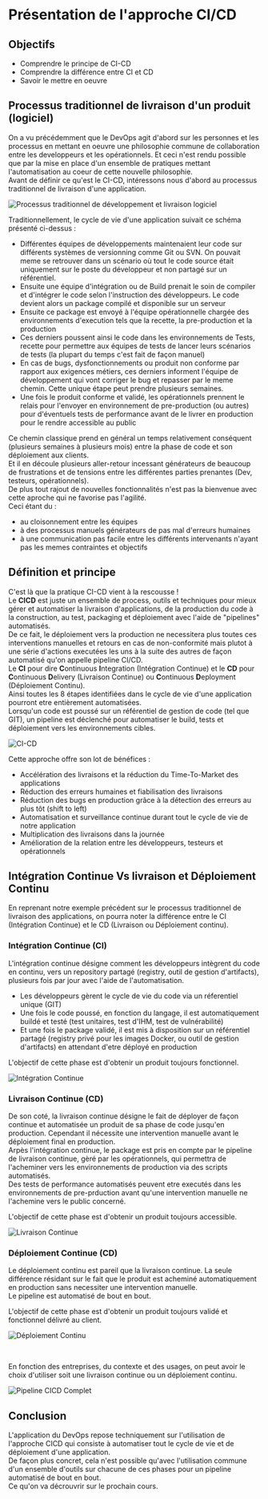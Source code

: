 # Présentation de l'approche CI/CD

## Objectifs

- Comprendre le principe de CI-CD
- Comprendre la différence entre CI et CD
- Savoir le mettre en oeuvre

## Processus traditionnel de livraison d'un produit (logiciel)

On a vu précédemment que le DevOps agit d'abord sur les personnes et les processus en mettant en oeuvre une philosophie commune de collaboration entre les developpeurs et les opérationnels. Et ceci n'est rendu possible que par la mise en place d'un ensemble de pratiques mettant l'automatisation au coeur de cette nouvelle philosophie.</br>
Avant de définir ce qu'est le CI-CD, intéressons nous d'abord au processus traditionnel de livraison d'une application.<br>

![Processus traditionnel de développement et livraison logiciel](../img/processus-tradi.png)

Traditionnellement, le cycle de vie d'une application suivait ce schéma présenté ci-dessus :
- Différentes équipes de développements maintenaient leur code sur différents systèmes de versionning comme Git ou SVN. On pouvait meme se retrouver dans un scénario où tout le code source était uniquement sur le poste du développeur et non partagé sur un référentiel.
- Ensuite une équipe d'intégration ou de Build prenait le soin de compiler et d'intégrer le code selon l'instruction des développeurs. Le code devient alors un package compilé et disponible sur un serveur
- Ensuite ce package est envoyé à l'équipe opérationnelle chargée des environnements d'execution tels que la recette, la pre-production et la production
- Ces derniers poussent ainsi le code dans les environnements de Tests, recette pour permettre aux équipes de tests de lancer leurs scénarios de tests (la plupart du temps c'est fait de façon manuel)
- En cas de bugs, dysfonctionnements ou produit non conforme par rapport aux exigences métiers, ces derniers informent l'équipe de développement qui vont corriger le bug et repasser par le meme chemin. Cette unique étape peut prendre plusieurs semaines.
- Une fois le produit conforme et validé, les opérationnels prennent le relais pour l'envoyer en environnement de pre-production (ou autres) pour d'éventuels tests de performance avant de le livrer en production pour le rendre accessible au public

Ce chemin classique prend en général un temps relativement conséquent (plusieurs semaines à plusieurs mois) entre la phase de code et son déploiement aux clients.</br>
Et il en découle plusieurs aller-retour incessant générateurs de beaucoup de frustrations et de tensions entre les différentes parties prenantes (Dev, testeurs, opérationnels). </br>
De plus tout rajout de nouvelles fonctionnalités n'est pas la bienvenue avec cette aproche qui ne favorise pas l'agilité.</br>
Ceci étant du :
- au cloisonnement entre les équipes
- à des processus manuels générateurs de pas mal d'erreurs humaines
- à une communication pas facile entre les différents intervenants n'ayant pas les memes contraintes et objectifs  

## Définition et principe

C'est là que la pratique CI-CD vient à la rescousse ! </br>
Le **CICD** est juste un ensemble de process, outils et techniques pour mieux gérer et automatiser la livraison d'applications, de la production du code à la construction, au test, packaging et déploiement avec l'aide de "pipelines" automatisés.</br>
De ce fait, le déploiement vers la production ne necessitera plus toutes ces interventions manuelles et retours en cas de non-conformité mais plutot à une série d'actions executées les uns à la suite des autres de façon automatisé qu'on appelle pipeline CI/CD.</br>
Le **CI** pour dire **C**ontinuous **I**ntegration (Intégration Continue) et le **CD** pour **C**ontinuous **D**elivery (Livraison Continue) ou **C**ontinuous **D**eployment (Déploiement Continu).</br>
Ainsi toutes les 8 étapes identifiées dans le cycle de vie d'une application pourront etre entièrement automatisées. </br>
Lorsqu'un code est poussé sur un référentiel de gestion de code (tel que GIT), un pipeline est déclenché pour automatiser le build, tests et déploiement vers les environnements cibles.

![CI-CD](../img/CICD-loop.png)

Cette approche offre son lot de bénéfices :
- Accélération des livraisons et la réduction du Time-To-Market des applications
- Réduction des erreurs humaines et fiabilisation des livraisons
- Réduction des bugs en production grâce à la détection des erreurs au plus tôt (shift to left) 
- Automatisation et surveillance continue durant tout le cycle de vie de notre application
- Multiplication des livraisons dans la journée
- Amélioration de la relation entre les développeurs, testeurs et opérationnels


## Intégration Continue Vs livraison et Déploiement Continu

En reprenant notre exemple précédent sur le processus traditionnel de livraison des applications, on pourra noter la différence entre le CI (Intégration Continue) et le CD (Livraison ou Déploiement continu).

### Intégration Continue (CI)

L'intégration continue désigne comment les développeurs intègrent du code en continu, vers un repository partagé (registry, outil de gestion d'artifacts), plusieurs fois par jour avec l'aide de l'automatisation.
- Les développeurs gèrent le cycle de vie du code via un réferentiel unique (GIT)
- Une fois le code poussé, en fonction du langage, il est automatiquement buildé et testé (test unitaires, test d'IHM, test de vulnérabilité)
- Et une fois le package validé, il est mis à disposition sur un référentiel partagé (registry privé pour les images Docker, ou outil de gestion d'artifacts) en attendant d'etre déployé en production

L'objectif de cette phase est d'obtenir un produit toujours fonctionnel.

![Intégration Continue](../img/continuous-integration.png)


### Livraison Continue (CD)

De son coté, la livraison continue désigne le fait de déployer de façon continue et automatisée un produit de sa phase de code jusqu'en production. Cependant il nécessite une intervention manuelle avant le déploiement final en production.</br>
Arpès l'intégration continue, le package est pris en compte par le pipeline de livraison continue, gèré par les opérationnels, qui permettra de l'acheminer vers les environnements de production via des scripts automatisés.</br>
Des tests de performance automatisés peuvent etre executés dans les environnements de pre-prduction avant qu'une intervention manuelle ne l'achemine vers le public concerné.

L'objectif de cette phase est d'obtenir un produit toujours accessible.

![Livraison Continue](../img/continuous-delivery.png)


### Déploiement Continue (CD)

Le déploiement continu est pareil que la livraison continue. La seule différence résidant sur le fait que le produit est acheminé automatiquement en production sans necessiter une intervention manuelle.</br>
Le pipeline est automatisé de bout en bout.

L'objectif de cette phase est d'obtenir un produit toujours validé et fonctionnel délivré au client.

![Déploiement Continu](../img/continuous-deployment.png)

</br>

En fonction des entreprises, du contexte et des usages, on peut avoir le choix d'utiliser soit une livraison continue ou un déploiement continu.

![Pipeline CICD Complet](../img/CICD-complet.png)

## Conclusion

L'application du DevOps repose techniquement sur l'utilisation de l'approche CICD qui consiste à automatiser tout le cycle de vie et de déploiement d'une application.</br>
De façon plus concret, cela n'est possible qu'avec l'utilisation commune d'un ensemble d'outils sur chacune de ces phases pour un pipeline automatisé de bout en bout.</br>
Ce qu'on va décrouvrir sur le prochain cours.
